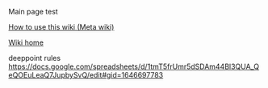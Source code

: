 Main page
test

[How to use this wiki (Meta wiki)](docs/README.md)

[Wiki home](docs/HOME.md)

deeppoint rules
https://docs.google.com/spreadsheets/d/1tmT5frUmr5dSDAm44Bl3QUA_QeQOEuLeaQ7JupbySvQ/edit#gid=1646697783

